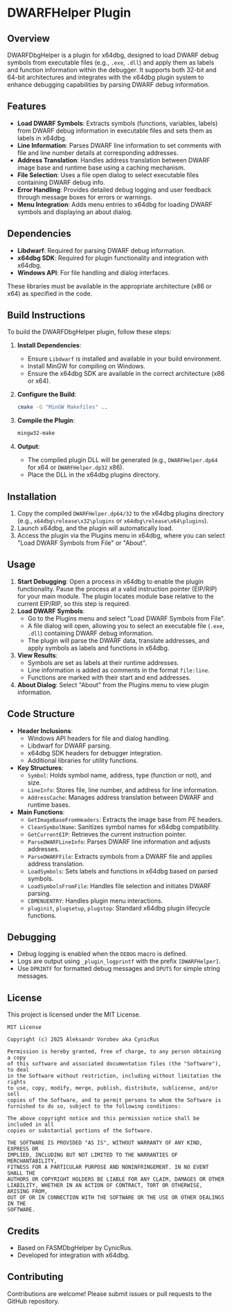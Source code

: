 # DWARFHelper Plugin

## Overview
DWARFDbgHelper is a plugin for x64dbg, designed to load DWARF debug symbols from executable files (e.g., `.exe`, `.dll`) and apply them as labels and function information within the debugger. It supports both 32-bit and 64-bit architectures and integrates with the x64dbg plugin system to enhance debugging capabilities by parsing DWARF debug information.

## Features
- **Load DWARF Symbols**: Extracts symbols (functions, variables, labels) from DWARF debug information in executable files and sets them as labels in x64dbg.
- **Line Information**: Parses DWARF line information to set comments with file and line number details at corresponding addresses.
- **Address Translation**: Handles address translation between DWARF image base and runtime base using a caching mechanism.
- **File Selection**: Uses a file open dialog to select executable files containing DWARF debug info.
- **Error Handling**: Provides detailed debug logging and user feedback through message boxes for errors or warnings.
- **Menu Integration**: Adds menu entries to x64dbg for loading DWARF symbols and displaying an about dialog.

## Dependencies
- **Libdwarf**: Required for parsing DWARF debug information.
- **x64dbg SDK**: Required for plugin functionality and integration with x64dbg.
- **Windows API**: For file handling and dialog interfaces.

These libraries must be available in the appropriate architecture (x86 or x64) as specified in the code.

## Build Instructions
To build the DWARFDbgHelper plugin, follow these steps:

1. **Install Dependencies**:
   - Ensure `Libdwarf` is installed and available in your build environment.
   - Install MinGW for compiling on Windows.
   - Ensure the x64dbg SDK  are available in the correct architecture (x86 or x64).

2. **Configure the Build**:
   ```bash
   cmake -G "MinGW Makefiles" ..
   ```

3. **Compile the Plugin**:
   ```bash
   mingw32-make
   ```

4. **Output**:
   - The compiled plugin DLL will be generated (e.g., `DWARFHelper.dp64` for x64 or `DWARFHelper.dp32` x86).
   - Place the DLL in the x64dbg plugins directory.

## Installation
1. Copy the compiled `DWARFHelper.dp64/32` to the x64dbg plugins directory (e.g., `x64dbg\release\x32\plugins` or `x64dbg\release\x64\plugins`).
2. Launch x64dbg, and the plugin will automatically load.
3. Access the plugin via the Plugins menu in x64dbg, where you can select "Load DWARF Symbols from File" or "About".

## Usage
1. **Start Debugging**: Open a process in x64dbg to enable the plugin functionality. Pause the process at a valid instruction pointer (EIP/RIP) for your main module.
                        The plugin locates module base relative to the current EIP/RIP, so this step is required.
2. **Load DWARF Symbols**:
   - Go to the Plugins menu and select "Load DWARF Symbols from File".
   - A file dialog will open, allowing you to select an executable file (`.exe`, `.dll`) containing DWARF debug information.
   - The plugin will parse the DWARF data, translate addresses, and apply symbols as labels and functions in x64dbg.
3. **View Results**:
   - Symbols are set as labels at their runtime addresses.
   - Line information is added as comments in the format `file:line`.
   - Functions are marked with their start and end addresses.
4. **About Dialog**: Select "About" from the Plugins menu to view plugin information.

## Code Structure
- **Header Inclusions**:
  - Windows API headers for file and dialog handling.
  - Libdwarf for DWARF parsing.
  - x64dbg SDK headers for debugger integration.
  - Additional libraries for utility functions.
- **Key Structures**:
  - `Symbol`: Holds symbol name, address, type (function or not), and size.
  - `LineInfo`: Stores file, line number, and address for line information.
  - `AddressCache`: Manages address translation between DWARF and runtime bases.
- **Main Functions**:
  - `GetImageBaseFromHeaders`: Extracts the image base from PE headers.
  - `CleanSymbolName`: Sanitizes symbol names for x64dbg compatibility.
  - `GetCurrentEIP`: Retrieves the current instruction pointer.
  - `ParseDWARFLineInfo`: Parses DWARF line information and adjusts addresses.
  - `ParseDWARFFile`: Extracts symbols from a DWARF file and applies address translation.
  - `LoadSymbols`: Sets labels and functions in x64dbg based on parsed symbols.
  - `LoadSymbolsFromFile`: Handles file selection and initiates DWARF parsing.
  - `CBMENUENTRY`: Handles plugin menu interactions.
  - `pluginit`, `plugsetup`, `plugstop`: Standard x64dbg plugin lifecycle functions.

## Debugging
- Debug logging is enabled when the `DEBUG` macro is defined.
- Logs are output using `_plugin_logprintf` with the prefix `[DWARFHelper]`.
- Use `DPRINTF` for formatted debug messages and `DPUTS` for simple string messages.

## License
This project is licensed under the MIT License.

```text
MIT License

Copyright (c) 2025 Aleksandr Vorobev aka CynicRus

Permission is hereby granted, free of charge, to any person obtaining a copy
of this software and associated documentation files (the "Software"), to deal
in the Software without restriction, including without limitation the rights
to use, copy, modify, merge, publish, distribute, sublicense, and/or sell
copies of the Software, and to permit persons to whom the Software is
furnished to do so, subject to the following conditions:

The above copyright notice and this permission notice shall be included in all
copies or substantial portions of the Software.

THE SOFTWARE IS PROVIDED "AS IS", WITHOUT WARRANTY OF ANY KIND, EXPRESS OR
IMPLIED, INCLUDING BUT NOT LIMITED TO THE WARRANTIES OF MERCHANTABILITY,
FITNESS FOR A PARTICULAR PURPOSE AND NONINFRINGEMENT. IN NO EVENT SHALL THE
AUTHORS OR COPYRIGHT HOLDERS BE LIABLE FOR ANY CLAIM, DAMAGES OR OTHER
LIABILITY, WHETHER IN AN ACTION OF CONTRACT, TORT OR OTHERWISE, ARISING FROM,
OUT OF OR IN CONNECTION WITH THE SOFTWARE OR THE USE OR OTHER DEALINGS IN THE
SOFTWARE.
```

## Credits
- Based on FASMDbgHelper by CynicRus.
- Developed for integration with x64dbg.

## Contributing
Contributions are welcome! Please submit issues or pull requests to the GitHub repository.
```
